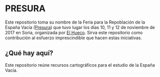 # PRESURA

Este repositorio toma su nombre de la Feria para la Repoblación de la España Vacía ([Presura](http://www.repoblacion.es/))
que tuvo lugar los días 10, 11 y 12 de noviembre de 2017 en Soria, organizada por [El Hueco](http://www.elhueco.org/). Sirva
este repositorio como contribución al esfuerzo imprescindible que hacen estas iniciativas.


## ¿Qué hay aquí?

Este repositorio reúne recursos cartográficos para el estudio de la España Vacía.